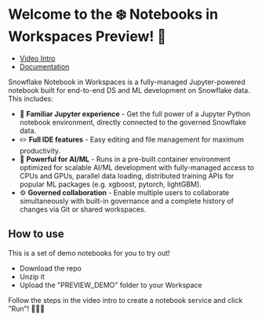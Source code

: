 # Welcome to the ❄️ Notebooks in Workspaces Preview! 🌟

- [Video Intro](https://youtu.be/mZMgXDBlStE)
- [Documentation](https://docs.snowflake.com/LIMITEDACCESS/notebooks-in-workspaces)

Snowflake Notebook in Workspaces is a fully-managed Jupyter-powered notebook built for end-to-end DS and ML development on Snowflake data. This includes: 
- 🐍 **Familiar Jupyter experience** - Get the full power of a Jupyter Python notebook environment, directly connected to the governed Snowflake data. 
- ✏️ **Full IDE features** - Easy editing and file management for maximum productivity.
- 🧠 **Powerful for AI/ML** - Runs in a pre-built container environment optimized for scalable AI/ML development with fully-managed access to CPUs and GPUs, parallel data loading, distributed training APIs for popular ML packages (e.g. xgboost, pytorch, lightGBM).
- ⚙️ **Governed collaboration** - Enable multiple users to collaborate simultaneously with built-in governance and a complete history of changes via Git or shared workspaces.


## How to use
This is a set of demo notebooks for you to try out!
- Download the repo
- Unzip it
- Upload the "PREVIEW_DEMO" folder to your Workspace

Follow the steps in the video intro to create a notebook service and click "Run"! 🏃🏃🏃

